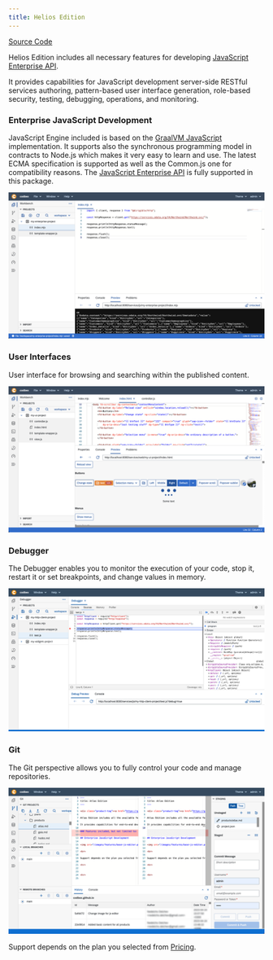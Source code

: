 ```yaml
---
title: Helios Edition
---
```


<div class="product-tag"><a href="https://github.com/codbex/codbex-helios" target="_blank">Source Code</a></div>

Helios Edition includes all necessary features for developing <a href="https://www.dirigible.io/api/" target="_blank">JavaScript Enterprise API</a>.

It provides capabilities for JavaScript development server-side RESTful services authoring, pattern-based user interface generation, role-based security, testing, debugging, operations, and monitoring.

### Enterprise JavaScript Development

JavaScript Engine included is based on the <a href="https://www.graalvm.org/latest/reference-manual/js/" target="_blank">GraalVM JavaScript</a> implementation. It supports also the synchronous programming model in contracts to Node.js which makes it very easy to learn and use. The latest ECMA specification is supported as well as the Common.js one for compatibility reasons. The <a href="https://www.dirigible.io/api/" target="_blank">JavaScript Enterprise API</a> is fully supported in this package.

<img class="screenshot" src="/images/features/js-editor.png">

### User Interfaces

User interface for browsing and searching within the published content.

<img class="screenshot" src="/images/features/ui-widgets.png">

### Debugger

The Debugger enables you to monitor the execution of your code, stop it, restart it or set breakpoints, and change values in memory.

<img class="screenshot" src="/images/features/debugger-perspective.png">

### Git

The Git perspective allows you to fully control your code and manage repositories.

<img class="screenshot" src="/images/features/git-perspective.png">

<br>

Support depends on the plan you selected from <a href="https://www.codbex.com/pricing/">Pricing</a>.
